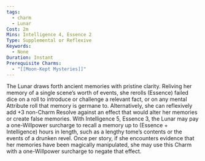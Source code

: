 ```yaml
---
tags:
  - charm
  - Lunar
Cost: 2m
Mins: Intelligence 4, Essence 2
Type: Supplemental or Reflexive
Keywords:
  - None
Duration: Instant
Prerequisite Charms:
  - "[[Moon-Kept Mysteries]]"
---
```

The Lunar draws forth ancient memories with pristine clarity. Reliving her memory of a single scene’s worth of events, she rerolls (Essence) failed dice on a roll to introduce or challenge a relevant fact, or on any mental Attribute roll that memory is germane to. Alternatively, she can reflexively add +3 non-Charm Resolve against an effect that would alter her memories or create false memories. With Intelligence 5, Essence 3, the Lunar may pay a one-Willpower surcharge to recall a memory up to (Essence + Intelligence) hours in length, such as a lengthy tome’s contents or the events of a drunken revel. Once per story, if she encounters evidence that her memories have been magically manipulated, she may use this Charm with a one-Willpower surcharge to negate that effect.